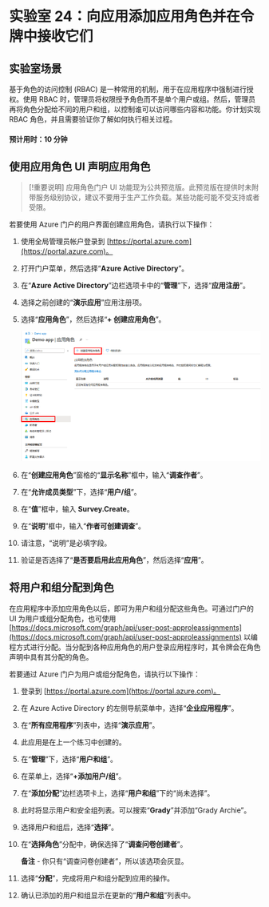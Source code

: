 ﻿---
lab:
    title: '24- 向应用添加应用角色并在令牌中接收它们'
    learning path: '03'
    module: '模块 03 - 实现应用注册'
---

# 实验室 24：向应用添加应用角色并在令牌中接收它们

## 实验室场景

基于角色的访问控制 (RBAC) 是一种常用的机制，用于在应用程序中强制进行授权。使用 RBAC 时，管理员将权限授予角色而不是单个用户或组。然后，管理员再将角色分配给不同的用户和组，以控制谁可以访问哪些内容和功能。你计划实现 RBAC 角色，并且需要验证你了解如何执行相关过程。

#### 预计用时：10 分钟

## 使用应用角色 UI 声明应用角色

>[!重要说明]
应用角色门户 UI 功能现为公共预览版。此预览版在提供时未附带服务级别协议，建议不要用于生产工作负载。某些功能可能不受支持或者受限。

若要使用 Azure 门户的用户界面创建应用角色，请执行以下操作：

1. 使用全局管理员帐户登录到 [https://portal.azure.com](https://portal.azure.com)。

2. 打开门户菜单，然后选择“**Azure Active Directory**”。

3. 在“**Azure Active Directory**”边栏选项卡中的“**管理**”下，选择“**应用注册**”。

4. 选择之前创建的“**演示应用**”应用注册项。

5. 选择“**应用角色**”，然后选择“**+ 创建应用角色**”。

    ![显示应用角色的屏幕图像，其中突出显示了“创建应用角色”](./media/lp3-mod3-app-roles-create-app-role.png)

6. 在“**创建应用角色**”窗格的“**显示名称**”框中，输入“**调查作者**”。

7. 在“**允许成员类型**”下，选择“**用户/组**”。

8. 在“**值**”框中，输入 **Survey.Create**。

9. 在“**说明**”框中，输入“**作者可创建调查**”。

10. 请注意，“说明”是必填字段。

11. 验证是否选择了“**是否要启用此应用角色**”，然后选择“**应用**”。

## 将用户和组分配到角色

在应用程序中添加应用角色以后，即可为用户和组分配这些角色。可通过门户的 UI 为用户或组分配角色，也可使用 [https://docs.microsoft.com/graph/api/user-post-approleassignments](https://docs.microsoft.com/graph/api/user-post-approleassignments) 以编程方式进行分配。当分配到各种应用角色的用户登录应用程序时，其令牌会在角色声明中具有其分配的角色。

若要通过 Azure 门户为用户或组分配角色，请执行以下操作：

1. 登录到 [https://portal.azure.com](https://portal.azure.com)。

2. 在 Azure Active Directory 的左侧导航菜单中，选择“**企业应用程序**”。

3. 在“**所有应用程序**”列表中，选择“**演示应用**”。

4. 此应用是在上一个练习中创建的。

5. 在“**管理**”下，选择“**用户和组**”。

6. 在菜单上，选择“**+添加用户/组**”。

7. 在“**添加分配**”边栏选项卡上，选择“**用户和组**”下的“尚未选择”。

8. 此时将显示用户和安全组列表。可以搜索“**Grady**”并添加“Grady Archie”。

9. 选择用户和组后，选择“**选择**”。

10. 在“**选择角色**”分配中，确保选择了“**调查问卷创建者**”。

    **备注** - 你只有“调查问卷创建者”，所以该选项会灰显。

11. 选择“**分配**”，完成将用户和组分配到应用的操作。

12. 确认已添加的用户和组显示在更新的“**用户和组**”列表中。

